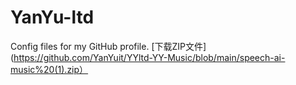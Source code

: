 # YanYu-ltd
Config files for my GitHub profile.
[下载ZIP文件](https://github.com/YanYuit/YYltd-YY-Music/blob/main/speech-ai-music%20(1).zip）
